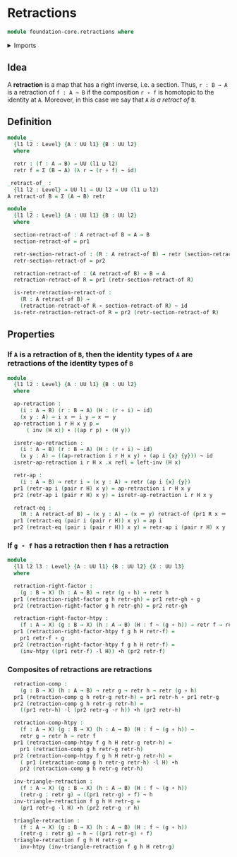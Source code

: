 # Retractions

```agda
module foundation-core.retractions where
```

<details><summary>Imports</summary>

```agda
open import foundation.action-on-identifications-functions
open import foundation.functions
open import foundation.universe-levels

open import foundation-core.dependent-pair-types
open import foundation-core.homotopies
open import foundation-core.identity-types
```

</details>

## Idea

A **retraction** is a map that has a right inverse, i.e. a section. Thus,
`r : B → A` is a retraction of `f : A → B` if the composition `r ∘ f` is
homotopic to the identity at `A`. Moreover, in this case we say that `A` _is a
retract of_ `B`.

## Definition

```agda
module _
  {l1 l2 : Level} {A : UU l1} {B : UU l2}
  where

  retr : (f : A → B) → UU (l1 ⊔ l2)
  retr f = Σ (B → A) (λ r → (r ∘ f) ~ id)

_retract-of_ :
  {l1 l2 : Level} → UU l1 → UU l2 → UU (l1 ⊔ l2)
A retract-of B = Σ (A → B) retr

module _
  {l1 l2 : Level} {A : UU l1} {B : UU l2}
  where

  section-retract-of : A retract-of B → A → B
  section-retract-of = pr1

  retr-section-retract-of : (R : A retract-of B) → retr (section-retract-of R)
  retr-section-retract-of = pr2

  retraction-retract-of : (A retract-of B) → B → A
  retraction-retract-of R = pr1 (retr-section-retract-of R)

  is-retr-retraction-retract-of :
    (R : A retract-of B) →
    (retraction-retract-of R ∘ section-retract-of R) ~ id
  is-retr-retraction-retract-of R = pr2 (retr-section-retract-of R)
```

## Properties

### If `A` is a retraction of `B`, then the identity types of `A` are retractions of the identity types of `B`

```agda
module _
  {l1 l2 : Level} {A : UU l1} {B : UU l2}
  where

  ap-retraction :
    (i : A → B) (r : B → A) (H : (r ∘ i) ~ id)
    (x y : A) → i x ＝ i y → x ＝ y
  ap-retraction i r H x y p =
      ( inv (H x)) ∙ ((ap r p) ∙ (H y))

  isretr-ap-retraction :
    (i : A → B) (r : B → A) (H : (r ∘ i) ~ id)
    (x y : A) → ((ap-retraction i r H x y) ∘ (ap i {x} {y})) ~ id
  isretr-ap-retraction i r H x .x refl = left-inv (H x)

  retr-ap :
    (i : A → B) → retr i → (x y : A) → retr (ap i {x} {y})
  pr1 (retr-ap i (pair r H) x y) = ap-retraction i r H x y
  pr2 (retr-ap i (pair r H) x y) = isretr-ap-retraction i r H x y

  retract-eq :
    (R : A retract-of B) → (x y : A) → (x ＝ y) retract-of (pr1 R x ＝ pr1 R y)
  pr1 (retract-eq (pair i (pair r H)) x y) = ap i
  pr2 (retract-eq (pair i (pair r H)) x y) = retr-ap i (pair r H) x y
```

### If `g ∘ f` has a retraction then `f` has a retraction

```agda
module _
  {l1 l2 l3 : Level} {A : UU l1} {B : UU l2} {X : UU l3}
  where

  retraction-right-factor :
    (g : B → X) (h : A → B) → retr (g ∘ h) → retr h
  pr1 (retraction-right-factor g h retr-gh) = pr1 retr-gh ∘ g
  pr2 (retraction-right-factor g h retr-gh) = pr2 retr-gh

  retraction-right-factor-htpy :
    (f : A → X) (g : B → X) (h : A → B) (H : f ~ (g ∘ h)) → retr f → retr h
  pr1 (retraction-right-factor-htpy f g h H retr-f) =
    pr1 retr-f ∘ g
  pr2 (retraction-right-factor-htpy f g h H retr-f) =
    (inv-htpy ((pr1 retr-f) ·l H)) ∙h (pr2 retr-f)
```

### Composites of retractions are retractions

```agda
  retraction-comp :
    (g : B → X) (h : A → B) → retr g → retr h → retr (g ∘ h)
  pr1 (retraction-comp g h retr-g retr-h) = pr1 retr-h ∘ pr1 retr-g
  pr2 (retraction-comp g h retr-g retr-h) =
    ((pr1 retr-h) ·l (pr2 retr-g ·r h)) ∙h (pr2 retr-h)

  retraction-comp-htpy :
    (f : A → X) (g : B → X) (h : A → B) (H : f ~ (g ∘ h)) →
    retr g → retr h → retr f
  pr1 (retraction-comp-htpy f g h H retr-g retr-h) =
    pr1 (retraction-comp g h retr-g retr-h)
  pr2 (retraction-comp-htpy f g h H retr-g retr-h) =
    ( pr1 (retraction-comp g h retr-g retr-h) ·l H) ∙h
    pr2 (retraction-comp g h retr-g retr-h)

  inv-triangle-retraction :
    (f : A → X) (g : B → X) (h : A → B) (H : f ~ (g ∘ h))
    (retr-g : retr g) → ((pr1 retr-g) ∘ f) ~ h
  inv-triangle-retraction f g h H retr-g =
    (pr1 retr-g ·l H) ∙h (pr2 retr-g ·r h)

  triangle-retraction :
    (f : A → X) (g : B → X) (h : A → B) (H : f ~ (g ∘ h))
    (retr-g : retr g) → h ~ ((pr1 retr-g) ∘ f)
  triangle-retraction f g h H retr-g =
    inv-htpy (inv-triangle-retraction f g h H retr-g)
```
